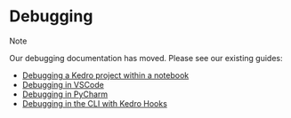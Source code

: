 # Debugging

> [!NOTE]
> Our debugging documentation has moved. Please see our existing guides:

* [Debugging a Kedro project within a notebook](../notebooks_and_ipython/kedro_and_notebooks.md#debugging-a-kedro-project-within-a-notebook)
* [Debugging in VSCode](./set_up_vscode.md#debugging)
* [Debugging in PyCharm](./set_up_pycharm.md#debugging)
* [Debugging in the CLI with Kedro Hooks](../hooks/common_use_cases.md#use-hooks-to-debug-your-pipeline)
